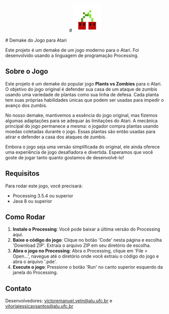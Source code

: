 <p align="center">
  # <img src="data/cereja.png" alt="Descrição da Imagem"/>
</p>
# Demake do Jogo para Atari

Este projeto é um demake de um jogo moderno para o Atari. Foi desenvolvido usando a linguagem de programação Processing.

## Sobre o Jogo

Este projeto é um demake do popular jogo **Plants vs Zombies** para o Atari. O objetivo do jogo original é defender sua casa de um ataque de zumbis usando uma variedade de plantas como sua linha de defesa. Cada planta tem suas próprias habilidades únicas que podem ser usadas para impedir o avanço dos zumbis.

No nosso demake, mantivemos a essência do jogo original, mas fizemos algumas adaptações para se adequar às limitações do Atari. A mecânica principal do jogo permanece a mesma: o jogador compra plantas usando moedas coletadas durante o jogo. Essas plantas são então usadas para atirar e defender a casa dos ataques de zumbis.

Embora o jogo seja uma versão simplificada do original, ele ainda oferece uma experiência de jogo desafiadora e divertida. Esperamos que você goste de jogar tanto quanto gostamos de desenvolvê-lo!

## Requisitos

Para rodar este jogo, você precisará:

- Processing 3.5.4 ou superior
- Java 8 ou superior

## Como Rodar

1. **Instale o Processing**: Você pode baixar a última versão do Processing aqui.
2. **Baixe o código do jogo**: Clique no botão 'Code' nesta página e escolha 'Download ZIP'. Extraia o arquivo ZIP em seu diretório de escolha.
3. **Abra o jogo no Processing**: Abra o Processing, clique em 'File > Open...', navegue até o diretório onde você extraiu o código do jogo e abra o arquivo '.pde'.
4. **Execute o jogo**: Pressione o botão 'Run' no canto superior esquerdo da janela do Processing.

## Contato

Desenvolvedores: victoremanuel.vetn@alu.ufc.br e vitoriajessicavsantos@alu.ufc.br
